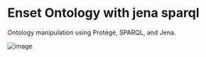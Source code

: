 # Enset Ontology with jena sparql
Ontology manipulation using Protégé, SPARQL, and Jena.

![image](https://github.com/el-moudni-hicham/enset-ontology-jena-sparql/assets/85403056/5c9770cf-3459-4263-b09b-117d52c0650e)
